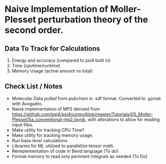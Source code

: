 # Naive Implementation of Moller-Plesset perturbation theory of the second order.

## Data To Track for Calculations
1. Energy and accuracy (compared to psi4 built in)
2. Time (cputime/runtime)
3. Memory Usage (active amount vs total)

## Check List / Notes
 - Molecular Data pulled from pubchem in .sdf format. Converted to .gzmat with Avogadro.
 - Naive implementation of MP2 derived from https://github.com/psi4/psi4numpy/blob/master/Tutorials/05_Moller-Plesset/5a_conventional-mp2.ipynb, with alterations to allow for reading input files.
 - Make utility for tracking CPU Time?
 - Make utility for tracking memory usage.
 - Run base level calculations
 - Libraries for ML utilized to parallelize tensor math.
 - Reimplementation of code in Bend language (To do)
 - Format memory to read only pertinent integrals as needed (To Do)
